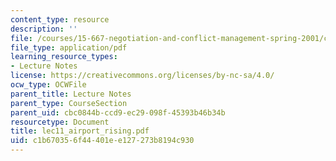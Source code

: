 ```yaml
---
content_type: resource
description: ''
file: /courses/15-667-negotiation-and-conflict-management-spring-2001/c1b670356f44401ee127273b8194c930_lec11_airport_rising.pdf
file_type: application/pdf
learning_resource_types:
- Lecture Notes
license: https://creativecommons.org/licenses/by-nc-sa/4.0/
ocw_type: OCWFile
parent_title: Lecture Notes
parent_type: CourseSection
parent_uid: cbc0844b-ccd9-ec29-098f-45393b46b34b
resourcetype: Document
title: lec11_airport_rising.pdf
uid: c1b67035-6f44-401e-e127-273b8194c930
---
```

